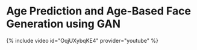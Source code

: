 # Age Prediction and Age-Based Face Generation using GAN

{% include video id="OqjUXybqKE4" provider="youtube" %}

